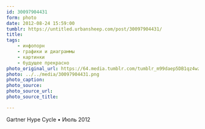 ```yaml
---
id: 30097904431
form: photo
date: 2012-08-24 15:59:00
tumblr: https://untitled.urbansheep.com/post/30097904431/
title:
tags:
    - инфопорн
    - графики и диаграммы
    - картинки
    - будущее прекрасно
photo_original_url: https://64.media.tumblr.com/tumblr_m99daep5DB1qz4wzio1_1280.png
photo: ../../media/30097904431.png
photo_caption:
photo_source:
photo_source_url:
photo_source_title:

---
```


<p>Gartner Hype Cycle • Июль 2012</p>
